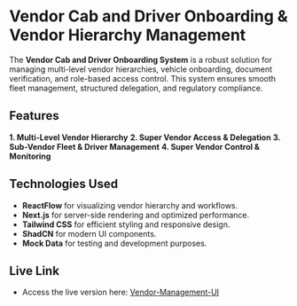 
# Vendor Cab and Driver Onboarding & Vendor Hierarchy Management

The **Vendor Cab and Driver Onboarding System** is a robust solution for managing multi-level vendor hierarchies, vehicle onboarding, document verification, and role-based access control. This system ensures smooth fleet management, structured delegation, and regulatory compliance.

## Features

**1. Multi-Level Vendor Hierarchy**
**2. Super Vendor Access & Delegation**
 **3. Sub-Vendor Fleet & Driver Management**
 **4. Super Vendor Control & Monitoring**

## Technologies Used

-   **ReactFlow** for visualizing vendor hierarchy and workflows.
-   **Next.js** for server-side rendering and optimized performance.
-   **Tailwind CSS** for efficient styling and responsive design.
-   **ShadCN** for modern UI components.
-   **Mock Data** for testing and development purposes.
## Live Link
 - Access the live version here: [Vendor-Management-UI](https://vendor-management-ui-five.vercel.app/)
